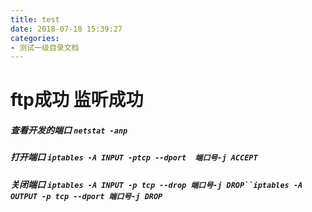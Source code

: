 ```yaml
---
title: test
date: 2018-07-18 15:39:27
categories:
- 测试一级目录文档
---
```

# ftp成功 监听成功
##### 查看开发的端口 `netstat -anp`
##### 打开端口 `iptables -A INPUT -ptcp --dport  端口号-j ACCEPT`
##### 关闭端口 `iptables -A INPUT -p tcp --drop 端口号-j DROP``iptables -A OUTPUT -p tcp --dport 端口号-j DROP`
